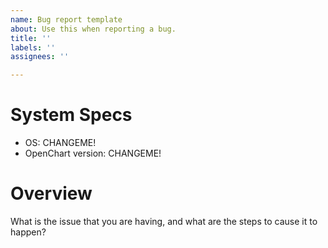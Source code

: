 ```yaml
---
name: Bug report template
about: Use this when reporting a bug.
title: ''
labels: ''
assignees: ''

---
```


# System Specs

- OS: CHANGEME!
- OpenChart version: CHANGEME!

# Overview

What is the issue that you are having, and what are the steps to cause it to happen?
